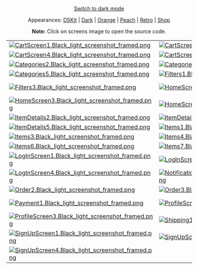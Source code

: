 <p align='center'><a href="ScreensGallery_Black_dark.md">Switch to dark mode</a></p>
<p align='center'>Appearances:
<a href="ScreensGallery_DSKit_light.md">DSKit</a> | <a href="ScreensGallery_Dark_light.md">Dark</a> | <a href="ScreensGallery_Orange_light.md">Orange</a> | <a href="ScreensGallery_Peach_light.md">Peach</a> | <a href="ScreensGallery_Retro_light.md">Retro</a> | <a href="ScreensGallery_Shop_light.md">Shop</a>
</p>
<p align='center'><b>Note:</b> Click on screens image to open the source code.</p>
<table>
<tr>
<td><a href="../DSKitExplorer/Screens/./CartScreen1.swift"><img src="Screenshots/./CartScreen1.Black_light_screenshot_framed.png" alt="CartScreen1.Black_light_screenshot_framed.png"></a></td>
<td><a href="../DSKitExplorer/Screens/./CartScreen2.swift"><img src="Screenshots/./CartScreen2.Black_light_screenshot_framed.png" alt="CartScreen2.Black_light_screenshot_framed.png"></a></td>
<td><a href="../DSKitExplorer/Screens/./CartScreen3.swift"><img src="Screenshots/./CartScreen3.Black_light_screenshot_framed.png" alt="CartScreen3.Black_light_screenshot_framed.png"></a></td>
</tr>
<tr>
<td><a href="../DSKitExplorer/Screens/./CartScreen4.swift"><img src="Screenshots/./CartScreen4.Black_light_screenshot_framed.png" alt="CartScreen4.Black_light_screenshot_framed.png"></a></td>
<td><a href="../DSKitExplorer/Screens/./CartScreen5.swift"><img src="Screenshots/./CartScreen5.Black_light_screenshot_framed.png" alt="CartScreen5.Black_light_screenshot_framed.png"></a></td>
<td><a href="../DSKitExplorer/Screens/./Categories1.swift"><img src="Screenshots/./Categories1.Black_light_screenshot_framed.png" alt="Categories1.Black_light_screenshot_framed.png"></a></td>
</tr>
<tr>
<td><a href="../DSKitExplorer/Screens/./Categories2.swift"><img src="Screenshots/./Categories2.Black_light_screenshot_framed.png" alt="Categories2.Black_light_screenshot_framed.png"></a></td>
<td><a href="../DSKitExplorer/Screens/./Categories3.swift"><img src="Screenshots/./Categories3.Black_light_screenshot_framed.png" alt="Categories3.Black_light_screenshot_framed.png"></a></td>
<td><a href="../DSKitExplorer/Screens/./Categories4.swift"><img src="Screenshots/./Categories4.Black_light_screenshot_framed.png" alt="Categories4.Black_light_screenshot_framed.png"></a></td>
</tr>
<tr>
<td><a href="../DSKitExplorer/Screens/./Categories5.swift"><img src="Screenshots/./Categories5.Black_light_screenshot_framed.png" alt="Categories5.Black_light_screenshot_framed.png"></a></td>
<td><a href="../DSKitExplorer/Screens/./Filters1.swift"><img src="Screenshots/./Filters1.Black_light_screenshot_framed.png" alt="Filters1.Black_light_screenshot_framed.png"></a></td>
<td><a href="../DSKitExplorer/Screens/./Filters2.swift"><img src="Screenshots/./Filters2.Black_light_screenshot_framed.png" alt="Filters2.Black_light_screenshot_framed.png"></a></td>
</tr>
<tr>
<td><a href="../DSKitExplorer/Screens/./Filters3.swift"><img src="Screenshots/./Filters3.Black_light_screenshot_framed.png" alt="Filters3.Black_light_screenshot_framed.png"></a></td>
<td><a href="../DSKitExplorer/Screens/./HomeScreen1.swift"><img src="Screenshots/./HomeScreen1.Black_light_screenshot_framed.png" alt="HomeScreen1.Black_light_screenshot_framed.png"></a></td>
<td><a href="../DSKitExplorer/Screens/./HomeScreen2.swift"><img src="Screenshots/./HomeScreen2.Black_light_screenshot_framed.png" alt="HomeScreen2.Black_light_screenshot_framed.png"></a></td>
</tr>
<tr>
<td><a href="../DSKitExplorer/Screens/./HomeScreen3.swift"><img src="Screenshots/./HomeScreen3.Black_light_screenshot_framed.png" alt="HomeScreen3.Black_light_screenshot_framed.png"></a></td>
<td><a href="../DSKitExplorer/Screens/./HomeScreen4.swift"><img src="Screenshots/./HomeScreen4.Black_light_screenshot_framed.png" alt="HomeScreen4.Black_light_screenshot_framed.png"></a></td>
<td><a href="../DSKitExplorer/Screens/./ItemDetails1.swift"><img src="Screenshots/./ItemDetails1.Black_light_screenshot_framed.png" alt="ItemDetails1.Black_light_screenshot_framed.png"></a></td>
</tr>
<tr>
<td><a href="../DSKitExplorer/Screens/./ItemDetails2.swift"><img src="Screenshots/./ItemDetails2.Black_light_screenshot_framed.png" alt="ItemDetails2.Black_light_screenshot_framed.png"></a></td>
<td><a href="../DSKitExplorer/Screens/./ItemDetails3.swift"><img src="Screenshots/./ItemDetails3.Black_light_screenshot_framed.png" alt="ItemDetails3.Black_light_screenshot_framed.png"></a></td>
<td><a href="../DSKitExplorer/Screens/./ItemDetails4.swift"><img src="Screenshots/./ItemDetails4.Black_light_screenshot_framed.png" alt="ItemDetails4.Black_light_screenshot_framed.png"></a></td>
</tr>
<tr>
<td><a href="../DSKitExplorer/Screens/./ItemDetails5.swift"><img src="Screenshots/./ItemDetails5.Black_light_screenshot_framed.png" alt="ItemDetails5.Black_light_screenshot_framed.png"></a></td>
<td><a href="../DSKitExplorer/Screens/./Items1.swift"><img src="Screenshots/./Items1.Black_light_screenshot_framed.png" alt="Items1.Black_light_screenshot_framed.png"></a></td>
<td><a href="../DSKitExplorer/Screens/./Items2.swift"><img src="Screenshots/./Items2.Black_light_screenshot_framed.png" alt="Items2.Black_light_screenshot_framed.png"></a></td>
</tr>
<tr>
<td><a href="../DSKitExplorer/Screens/./Items3.swift"><img src="Screenshots/./Items3.Black_light_screenshot_framed.png" alt="Items3.Black_light_screenshot_framed.png"></a></td>
<td><a href="../DSKitExplorer/Screens/./Items4.swift"><img src="Screenshots/./Items4.Black_light_screenshot_framed.png" alt="Items4.Black_light_screenshot_framed.png"></a></td>
<td><a href="../DSKitExplorer/Screens/./Items5.swift"><img src="Screenshots/./Items5.Black_light_screenshot_framed.png" alt="Items5.Black_light_screenshot_framed.png"></a></td>
</tr>
<tr>
<td><a href="../DSKitExplorer/Screens/./Items6.swift"><img src="Screenshots/./Items6.Black_light_screenshot_framed.png" alt="Items6.Black_light_screenshot_framed.png"></a></td>
<td><a href="../DSKitExplorer/Screens/./Items7.swift"><img src="Screenshots/./Items7.Black_light_screenshot_framed.png" alt="Items7.Black_light_screenshot_framed.png"></a></td>
<td><a href="../DSKitExplorer/Screens/./Items8.swift"><img src="Screenshots/./Items8.Black_light_screenshot_framed.png" alt="Items8.Black_light_screenshot_framed.png"></a></td>
</tr>
<tr>
<td><a href="../DSKitExplorer/Screens/./LogInScreen1.swift"><img src="Screenshots/./LogInScreen1.Black_light_screenshot_framed.png" alt="LogInScreen1.Black_light_screenshot_framed.png"></a></td>
<td><a href="../DSKitExplorer/Screens/./LogInScreen2.swift"><img src="Screenshots/./LogInScreen2.Black_light_screenshot_framed.png" alt="LogInScreen2.Black_light_screenshot_framed.png"></a></td>
<td><a href="../DSKitExplorer/Screens/./LogInScreen3.swift"><img src="Screenshots/./LogInScreen3.Black_light_screenshot_framed.png" alt="LogInScreen3.Black_light_screenshot_framed.png"></a></td>
</tr>
<tr>
<td><a href="../DSKitExplorer/Screens/./LogInScreen4.swift"><img src="Screenshots/./LogInScreen4.Black_light_screenshot_framed.png" alt="LogInScreen4.Black_light_screenshot_framed.png"></a></td>
<td><a href="../DSKitExplorer/Screens/./NotificationsScreen1.swift"><img src="Screenshots/./NotificationsScreen1.Black_light_screenshot_framed.png" alt="NotificationsScreen1.Black_light_screenshot_framed.png"></a></td>
<td><a href="../DSKitExplorer/Screens/./Order1.swift"><img src="Screenshots/./Order1.Black_light_screenshot_framed.png" alt="Order1.Black_light_screenshot_framed.png"></a></td>
</tr>
<tr>
<td><a href="../DSKitExplorer/Screens/./Order2.swift"><img src="Screenshots/./Order2.Black_light_screenshot_framed.png" alt="Order2.Black_light_screenshot_framed.png"></a></td>
<td><a href="../DSKitExplorer/Screens/./Order3.swift"><img src="Screenshots/./Order3.Black_light_screenshot_framed.png" alt="Order3.Black_light_screenshot_framed.png"></a></td>
<td><a href="../DSKitExplorer/Screens/./Order4.swift"><img src="Screenshots/./Order4.Black_light_screenshot_framed.png" alt="Order4.Black_light_screenshot_framed.png"></a></td>
</tr>
<tr>
<td><a href="../DSKitExplorer/Screens/./Payment1.swift"><img src="Screenshots/./Payment1.Black_light_screenshot_framed.png" alt="Payment1.Black_light_screenshot_framed.png"></a></td>
<td><a href="../DSKitExplorer/Screens/./ProfileScreen1.swift"><img src="Screenshots/./ProfileScreen1.Black_light_screenshot_framed.png" alt="ProfileScreen1.Black_light_screenshot_framed.png"></a></td>
<td><a href="../DSKitExplorer/Screens/./ProfileScreen2.swift"><img src="Screenshots/./ProfileScreen2.Black_light_screenshot_framed.png" alt="ProfileScreen2.Black_light_screenshot_framed.png"></a></td>
</tr>
<tr>
<td><a href="../DSKitExplorer/Screens/./ProfileScreen3.swift"><img src="Screenshots/./ProfileScreen3.Black_light_screenshot_framed.png" alt="ProfileScreen3.Black_light_screenshot_framed.png"></a></td>
<td><a href="../DSKitExplorer/Screens/./Shipping1.swift"><img src="Screenshots/./Shipping1.Black_light_screenshot_framed.png" alt="Shipping1.Black_light_screenshot_framed.png"></a></td>
<td><a href="../DSKitExplorer/Screens/./Shipping2.swift"><img src="Screenshots/./Shipping2.Black_light_screenshot_framed.png" alt="Shipping2.Black_light_screenshot_framed.png"></a></td>
</tr>
<tr>
<td><a href="../DSKitExplorer/Screens/./SignUpScreen1.swift"><img src="Screenshots/./SignUpScreen1.Black_light_screenshot_framed.png" alt="SignUpScreen1.Black_light_screenshot_framed.png"></a></td>
<td><a href="../DSKitExplorer/Screens/./SignUpScreen2.swift"><img src="Screenshots/./SignUpScreen2.Black_light_screenshot_framed.png" alt="SignUpScreen2.Black_light_screenshot_framed.png"></a></td>
<td><a href="../DSKitExplorer/Screens/./SignUpScreen3.swift"><img src="Screenshots/./SignUpScreen3.Black_light_screenshot_framed.png" alt="SignUpScreen3.Black_light_screenshot_framed.png"></a></td>
</tr>
<tr>
<td><a href="../DSKitExplorer/Screens/./SignUpScreen4.swift"><img src="Screenshots/./SignUpScreen4.Black_light_screenshot_framed.png" alt="SignUpScreen4.Black_light_screenshot_framed.png"></a></td>
</tr>
</table>
